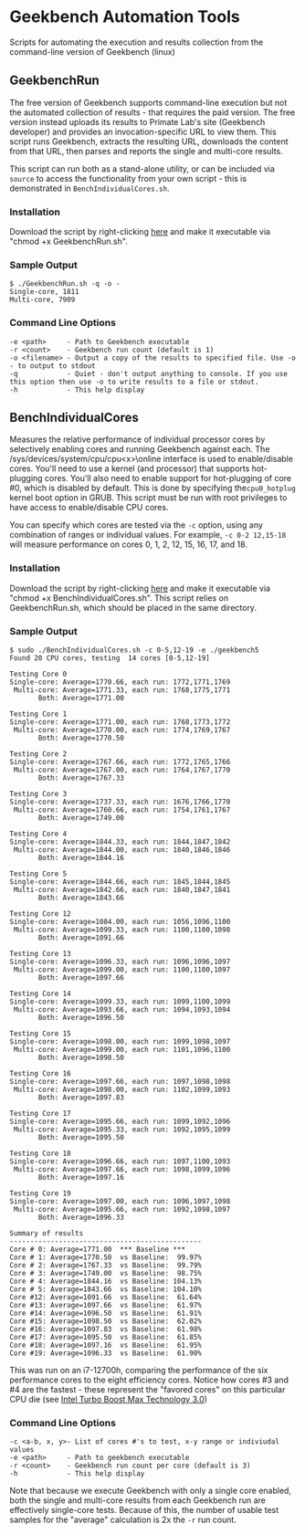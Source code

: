 


# Geekbench Automation Tools
Scripts for automating the execution and results collection from the command-line version of Geekbench (linux) 

## GeekbenchRun
The free version of Geekbench supports command-line execution but not the automated collection of results - that requires the paid version. The free version instead uploads its results to Primate Lab's site (Geekbench developer) and provides an invocation-specific URL to view them. This script runs Geekbench, extracts the resulting URL, downloads the content from that URL, then parses and reports the single and multi-core results.

This script can run both as a stand-alone utility, or can be included via `source` to access the functionality from your own script - this is demonstrated in `BenchIndividualCores.sh`.

### Installation
Download the script by right-clicking [here](https://raw.githubusercontent.com/horshack-dpreview/GeekbenchAutomationTools/main/GeekbenchRun.sh) and make it executable via "chmod +x GeekbenchRun.sh". 

### Sample Output
    $ ./GeekbenchRun.sh -q -o -
    Single-core, 1811
    Multi-core, 7909

### Command Line Options
    -e <path>     - Path to Geekbench executable
    -r <count>    - Geekbench run count (default is 1)
    -o <filename> - Output a copy of the results to specified file. Use -o - to output to stdout
    -q            - Quiet - don't output anything to console. If you use this option then use -o to write results to a file or stdout.
    -h            - This help display

## BenchIndividualCores
Measures the relative performance of individual processor cores by selectively enabling cores and running Geekbench against each. The /sys/devices/system/cpu/cpu\<x\>\online interface is used to enable/disable cores. You'll need to use a kernel (and processor) that supports hot-plugging cores. You'll also need to enable support for hot-plugging of core #0, which is disabled by default. This is done by specifying the`cpu0_hotplug` kernel boot option in GRUB. This script must be run with root privileges to have access to enable/disable CPU cores.

You can specify which cores are tested via the `-c` option, using any combination of ranges or individual values. For example, `-c 0-2 12,15-18` will measure performance on cores 0, 1, 2, 12, 15, 16, 17, and 18.

### Installation
Download the script by right-clicking [here](https://raw.githubusercontent.com/horshack-dpreview/GeekbenchAutomationTools/main/BenchIndividualCores.sh) and make it executable via "chmod +x BenchIndividualCores.sh". This script relies on GeekbenchRun.sh, which should be placed in the same directory.

### Sample Output
    $ sudo ./BenchIndividualCores.sh -c 0-5,12-19 -e ./geekbench5
    Found 20 CPU cores, testing  14 cores [0-5,12-19]

    Testing Core 0
    Single-core: Average=1770.66, each run: 1772,1771,1769
     Multi-core: Average=1771.33, each run: 1768,1775,1771
           Both: Average=1771.00

    Testing Core 1
    Single-core: Average=1771.00, each run: 1768,1773,1772
     Multi-core: Average=1770.00, each run: 1774,1769,1767
           Both: Average=1770.50

    Testing Core 2
    Single-core: Average=1767.66, each run: 1772,1765,1766
     Multi-core: Average=1767.00, each run: 1764,1767,1770
           Both: Average=1767.33

    Testing Core 3
    Single-core: Average=1737.33, each run: 1676,1766,1770
     Multi-core: Average=1760.66, each run: 1754,1761,1767
           Both: Average=1749.00

    Testing Core 4
    Single-core: Average=1844.33, each run: 1844,1847,1842
     Multi-core: Average=1844.00, each run: 1840,1846,1846
           Both: Average=1844.16

    Testing Core 5
    Single-core: Average=1844.66, each run: 1845,1844,1845
     Multi-core: Average=1842.66, each run: 1840,1847,1841
           Both: Average=1843.66

    Testing Core 12
    Single-core: Average=1084.00, each run: 1056,1096,1100
     Multi-core: Average=1099.33, each run: 1100,1100,1098
           Both: Average=1091.66

    Testing Core 13
    Single-core: Average=1096.33, each run: 1096,1096,1097
     Multi-core: Average=1099.00, each run: 1100,1100,1097
           Both: Average=1097.66

    Testing Core 14
    Single-core: Average=1099.33, each run: 1099,1100,1099
     Multi-core: Average=1093.66, each run: 1094,1093,1094
           Both: Average=1096.50

    Testing Core 15
    Single-core: Average=1098.00, each run: 1099,1098,1097
     Multi-core: Average=1099.00, each run: 1101,1096,1100
           Both: Average=1098.50

    Testing Core 16
    Single-core: Average=1097.66, each run: 1097,1098,1098
     Multi-core: Average=1098.00, each run: 1102,1099,1093
           Both: Average=1097.83

    Testing Core 17
    Single-core: Average=1095.66, each run: 1099,1092,1096
     Multi-core: Average=1095.33, each run: 1092,1095,1099
           Both: Average=1095.50

    Testing Core 18
    Single-core: Average=1096.66, each run: 1097,1100,1093
     Multi-core: Average=1097.66, each run: 1098,1099,1096
           Both: Average=1097.16

    Testing Core 19
    Single-core: Average=1097.00, each run: 1096,1097,1098
     Multi-core: Average=1095.66, each run: 1092,1098,1097
           Both: Average=1096.33

    Summary of results
    -----------------------------------------------
    Core # 0: Average=1771.00  *** Baseline ***
    Core # 1: Average=1770.50  vs Baseline:  99.97%
    Core # 2: Average=1767.33  vs Baseline:  99.79%
    Core # 3: Average=1749.00  vs Baseline:  98.75%
    Core # 4: Average=1844.16  vs Baseline: 104.13%
    Core # 5: Average=1843.66  vs Baseline: 104.10%
    Core #12: Average=1091.66  vs Baseline:  61.64%
    Core #13: Average=1097.66  vs Baseline:  61.97%
    Core #14: Average=1096.50  vs Baseline:  61.91%
    Core #15: Average=1098.50  vs Baseline:  62.02%
    Core #16: Average=1097.83  vs Baseline:  61.98%
    Core #17: Average=1095.50  vs Baseline:  61.85%
    Core #18: Average=1097.16  vs Baseline:  61.95%
    Core #19: Average=1096.33  vs Baseline:  61.90%

This was run on an i7-12700h, comparing the performance of the six performance cores to the eight efficiency cores. Notice how cores #3 and #4 are the fastest - these represent the "favored cores" on this particular CPU die (see [Intel Turbo Boost Max Technology 3.0](https://www.tomshardware.com/reference/intel-favored-cpu-cores-turbo-boost-max-technology-3.0))
	
### Command Line Options
    -c <a-b, x, y>- List of cores #'s to test, x-y range or indiviudal values
    -e <path>     - Path to geekbench executable
    -r <count>    - Geekbench run count per core (default is 3)
    -h            - This help display
Note that because we execute Geekbench with only a single core enabled, both the single and multi-core results from each Geekbench run are effectively single-core tests. Because of this, the number of usable test samples for the "average" calculation is 2x the `-r` run count.

